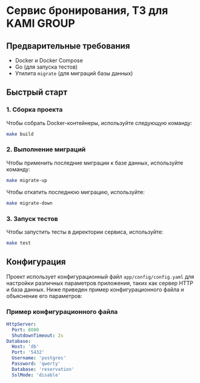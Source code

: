 # Сервис бронирования, ТЗ для KAMI GROUP

## Предварительные требования

- Docker и Docker Compose
- Go (для запуска тестов)
- Утилита `migrate` (для миграций базы данных)

## Быстрый старт

### 1. Сборка проекта

Чтобы собрать Docker-контейнеры, используйте следующую команду:

```sh
make build
```

### 2. Выполнение миграций

Чтобы применить последние миграции к базе данных, используйте команду:

```sh
make migrate-up
```

Чтобы откатить последнюю миграцию, используйте:

```sh
make migrate-down
```

### 3. Запуск тестов

Чтобы запустить тесты в директории сервиса, используйте:

```sh
make test
```

## Конфигурация

Проект использует конфигурационный файл `app/config/config.yaml` для настройки различных параметров приложения, таких как сервер HTTP и база данных. Ниже приведен пример конфигурационного файла и объяснение его параметров:

### Пример конфигурационного файла

```yaml
HttpServer:
  Port: 8080
  ShutdownTimeout: 2s
Database:
  Host: 'db'
  Port: '5432'
  Username: 'postgres'
  Password: 'qwerty'
  Database: 'reservation'
  SslMode: 'disable'
